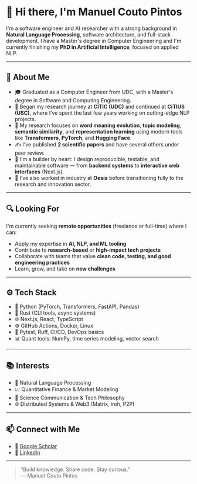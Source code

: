 # 👋 Hi there, I'm Manuel Couto Pintos

I'm a software engineer and AI researcher with a strong background in **Natural Language Processing**, software architecture, and full-stack development. I have a Master's degree in Computer Engineering and I'm currently finishing my **PhD in Artificial Intelligence**, focused on applied NLP.

---

## 🚀 About Me

- 🎓 Graduated as a Computer Engineer from UDC, with a Master's degree in Software and Computing Engineering.
- 🧪 Began my research journey at **CITIC (UDC)** and continued at **CiTIUS (USC)**, where I’ve spent the last few years working on cutting-edge NLP projects.
- 🧠 My research focuses on **word meaning evolution**, **topic modeling**, **semantic similarity**, and **representation learning** using modern tools like **Transformers**, **PyTorch**, and **Hugging Face**.
- ✍️ I've published **2 scientific papers** and have several others under peer review.
- 🧰 I'm a builder by heart: I design reproducible, testable, and maintainable software — from **backend systems** to **interactive web interfaces** (Next.js).
- 💼 I’ve also worked in industry at **Oesía** before transitioning fully to the research and innovation sector.

---

## 🔍 Looking For

I'm currently seeking **remote opportunities** (freelance or full-time) where I can:

- Apply my expertise in **AI, NLP, and ML tooling**
- Contribute to **research-based** or **high-impact tech projects**
- Collaborate with teams that value **clean code, testing, and good engineering practices**
- Learn, grow, and take on **new challenges**

---

## ⚙️ Tech Stack

- 🐍 Python (PyTorch, Transformers, FastAPI, Pandas)
- 🦀 Rust (CLI tools, async systems)
- 🌐 Next.js, React, TypeScript
- ⚙️ GitHub Actions, Docker, Linux
- 🧪 Pytest, Ruff, CI/CD, DevOps basics
- 📊 Quant tools: NumPy, time series modeling, vector search

---

## 📚 Interests

- 🤖 Natural Language Processing
- 📈 Quantitative Finance & Market Modeling
- 🧬 Science Communication & Tech Philosophy
- 🌐 Distributed Systems & Web3 (Matrix, iroh, P2P)

---

## 📫 Connect with Me

- 📄 [Google Scholar](https://scholar.google.es/citations?user=AYXHeT4AAAAJ&hl=es)
- 🔗 [LinkedIn](https://www.linkedin.com/in/manuel-couto-pintos-96a20a130/)

---

> “Build knowledge. Share code. Stay curious.”  
> — Manuel Couto Pintos
